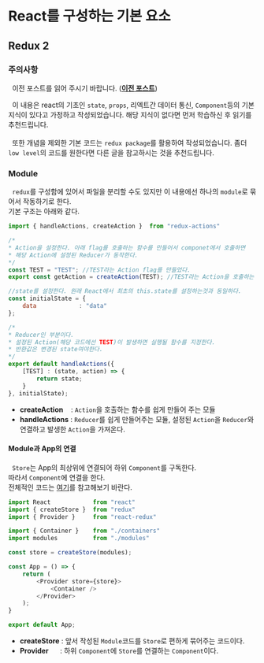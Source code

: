 # React를 구성하는 기본 요소

## Redux 2
### 주의사항
&nbsp;&nbsp;이전 포스트를 읽어 주시기 바랍니다. ([**이전 포스트**]())

&nbsp;&nbsp;이 내용은 react의 기초인 `state`, `props`, 리엑트간 데이터 통신, `Component`등의 기본 지식이 있다고 가정하고 작성되었습니다. 해당 지식이 없다면 먼저 학습하신 후 읽기를 추천드립니다.<br><br>&nbsp;&nbsp;또한 개념을 제외한 기본 코드는 `redux package`를 활용하여 작성되었습니다. 좀더 `low level`의 코드를 원한다면 다른 글을 참고하시는 것을 추천드립니다.
### Module 
&nbsp;&nbsp;`redux`를 구성함에 있어서 파일을 분리할 수도 있지만 이 내용에선 하나의 `module`로 묶어서 작동하기로 한다.<br>기본 구조는 아래와 같다.
```javascript
import { handleActions, createAction }	from "redux-actions"

/*
* Action을 설정한다. 아래 flag를 호출하는 함수를 만들어서 componet에서 호출하면
* 해당 Action에 설정된 Reducer가 동작한다.
*/
const TEST = "TEST"; //TEST라는 Action flag를 만들었다.
export const getAction = createAction(TEST); //TEST라는 Action을 호출하는 함수를 만들었다. 이는 Component에서 호출되어 TEST라는 Action을 Reducer에 전달한다.

//state를 설정한다. 원래 React에서 최초의 this.state를 설정하는것과 동일하다.
const initialState = {
	data			: "data"
};

/*
* Reducer인 부분이다.
* 설정된 Action(해당 코드에선 TEST)이 발생하면 실행될 함수를 지정한다.
* 반환값은 변경된 state여야한다.
*/
export default handleActions({
	[TEST] : (state, action) => {
		return state;
	}
}, initialState);
```
 - **createAction** &nbsp;&nbsp;&nbsp;: `Action`을 호출하는 함수를 쉽게 만들어 주는 모듈
 - **handleActions** : `Reducer`를 쉽게 만들어주는 모듈, 설정된 `Action`을 `Reducer`와 연결하고 발생한 `Action`을 가져온다.

#### Module과 App의 연결
&nbsp;&nbsp;`Store`는 App의 최상위에 연결되어 하위 `Component`를 구독한다.<br>따라서 `Component`에 연결을 한다.<br> 전체적인 코드는 [여기]()를 참고해보기 바란다.
```javascript
import React            from "react"
import { createStore }  from "redux"
import { Provider }     from "react-redux"

import { Container }    from "./containers"
import modules          from "./modules"

const store = createStore(modules);

const App = () => {
    return (
        <Provider store={store}>
            <Container />
        </Provider>
    );
}

export default App;
```
 - **createStore** : 앞서 작성된 `Module`코드를 `Store`로 편하게 묶어주는 코드이다. 
 - **Provider** &nbsp;&nbsp;&nbsp;&nbsp;&nbsp;: 하위 `Component`에 `Store`를 연결하는 `Component`이다.